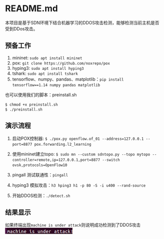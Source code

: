 # README.md

本项目是基于SDN环境下结合机器学习的DDOS攻击检测，能够检测当前主机是否受到DDos攻击。

## 预备工作
1. mininet:  `sudo apt install mininet`
2. pox:  `git clone https://github.com/noxrepo/pox`
3. hyping3: `sudo apt install hyping3`
4. tshark: `sudo apt install tshark`
5. tensorflow、numpy、pandas、matplotlib：`pip install tensorflow==1.14 numpy pandas matplotlib`

也可以使用我们的脚本：preinstall.sh  
```
$ chmod +x preinstall.sh
$ ./preinstall.sh
```



## 演示流程
1. 启动POX控制器: `$ ./pox.py openflow.of_01 --address=127.0.0.1 --port=8877 pox.forwarding.l2_learning` 

2. 使用mininet建立topo: `$ sudo mn --custom sdntopo.py --topo mytopo --controller=remote,ip=127.0.0.1,port=8877 --switch ovsk,protocols=OpenFlow10`

3. pingall 测试联通性：`pingall`

4. hyping3 模拟攻击：`h3 hping3 h1 -p 80 -S -i u400 --rand-source`

5. 开始DDOS检测：`./detect.sh`


## 结果显示
如果终端出现`machine is under attack`则说明成功检测到了DDOS攻击
![成功检测](./DDOS检测.png)

